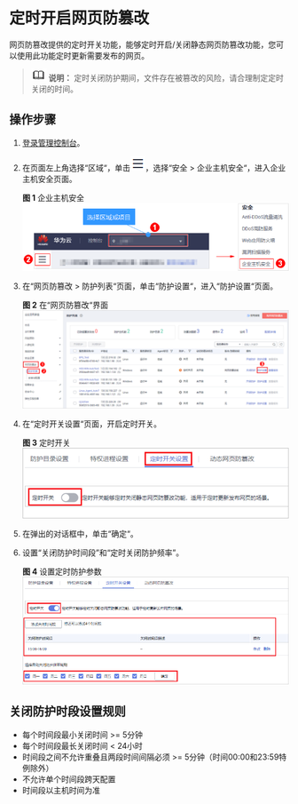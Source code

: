 # 定时开启网页防篡改<a name="hss_01_0217"></a>

网页防篡改提供的定时开关功能，能够定时开启/关闭静态网页防篡改功能，您可以使用此功能定时更新需要发布的网页。

>![](public_sys-resources/icon-note.gif) **说明：** 
>定时关闭防护期间，文件存在被篡改的风险，请合理制定定时关闭的时间。

## 操作步骤<a name="section3732351193211"></a>

1.  [登录管理控制台](https://console.huaweicloud.com)。
2.  在页面左上角选择“区域“，单击![](figures/icon-servicelist.png)，选择“安全  \>  企业主机安全“，进入企业主机安全页面。

    **图 1**  企业主机安全<a name="hss_01_0229_fig1855613765114"></a>  
    ![](figures/企业主机安全.png "企业主机安全")

3.  在“网页防篡改  \>  防护列表“页面，单击“防护设置“，进入“防护设置“页面。

    **图 2**  在“网页防篡改“界面<a name="hss_01_0216_fig20365181613515"></a>  
    ![](figures/在网页防篡改界面.png "在网页防篡改界面")

4.  在“定时开关设置“页面，开启定时开关。

    **图 3**  定时开关<a name="fig169916484292"></a>  
    ![](figures/定时开关.png "定时开关")

5.  在弹出的对话框中，单击“确定“。
6.  设置“关闭防护时间段”和“定时关闭防护频率”。

    **图 4**  设置定时防护参数<a name="fig1321315277439"></a>  
    ![](figures/设置定时防护参数.png "设置定时防护参数")


## 关闭防护时段设置规则<a name="section1593890113710"></a>

-   每个时间段最小关闭时间 \>= 5分钟
-   每个时间段最长关闭时间 < 24小时
-   时间段之间不允许重叠且两段时间间隔必须 \>= 5分钟（时间00:00和23:59特例除外）
-   不允许单个时间段跨天配置
-   时间段以主机时间为准


